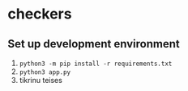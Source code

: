 # checkers

## Set up development environment

1. `python3 -m pip install -r requirements.txt`
2. `python3 app.py`
3. tikrinu teises
